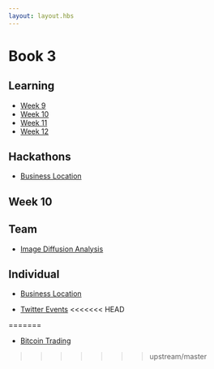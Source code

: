 ```yaml
---
layout: layout.hbs
---
```


# Book 3


## Learning

* [Week 9](week9/)
* [Week 10](week10/)
* [Week 11](week11/individual)
* [Week 12](week12/)

## Hackathons

* [Business Location](hackathons/business-location)


## Week 10

## Team
* [Image Diffusion Analysis](week10/team/)

## Individual 

* [Business Location](week10/individual)

* [Twitter Events](hackathons/twitter)
<<<<<<< HEAD

=======
* [Bitcoin Trading](hackathons/bitcoin)
>>>>>>> upstream/master
